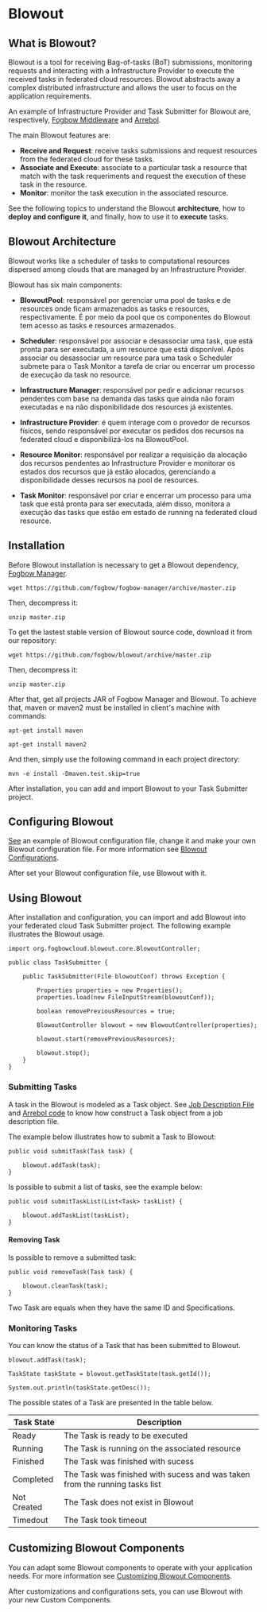 # Blowout

## What is Blowout?
Blowout is a tool for receiving Bag-of-tasks (BoT) submissions, monitoring requests and interacting with a Infrastructure Provider to execute the received tasks in federated cloud resources. Blowout abstracts away a complex distributed infrastructure and allows the user to focus on the application requirements.

An example of Infrastructure Provider and Task Submitter for Blowout are, respectively, [Fogbow Middleware](http://www.fogbowcloud.org/) and [Arrebol](http://arrebol.lsd.ufcg.edu.br/).

The main Blowout features are:
- **Receive and Request**: receive tasks submissions and request resources from the federated cloud for these tasks.
- **Associate and Execute**: associate to a particular task a resource that match with the task requeriments and request the execution of these task in the resource.
- **Monitor**: monitor the task execution in the associated resource.

See the following topics to understand the Blowout **architecture**, how to **deploy and configure it**, and finally, how to use it to **execute** tasks.

## Blowout Architecture
Blowout works like a scheduler of tasks to computational resources dispersed among clouds that are managed by an Infrastructure Provider.

Blowout has six main components:

- **BlowoutPool**: responsável por gerenciar uma pool de tasks e de resources onde ficam armazenados as tasks e resources, respectivamente. É por meio da pool que os componentes do Blowout tem acesso as tasks e resources armazenados.

- **Scheduler**: responsável por associar e desassociar uma task, que está pronta para ser executada, a um resource que está disponível. Após associar ou desassociar um resource para uma task o Scheduler submete para o Task Monitor a tarefa de criar ou encerrar um processo de execução da task no resource.

- **Infrastructure Manager**: responsável por pedir e adicionar recursos pendentes com base na demanda das tasks que ainda não foram executadas e na não disponibilidade dos resources já existentes.

- **Infrastructure Provider**: é quem interage com o provedor de recursos físicos, sendo responsável por executar os pedidos dos recursos na federated cloud e disponibilizá-los na BlowoutPool.

- **Resource Monitor**: responsável por realizar a requisição da alocação dos recursos pendentes ao Infrastructure Provider e monitorar os estados dos recursos que já estão alocados, gerenciando a disponibilidade desses recursos na pool de resources.

- **Task Monitor**: responsável por criar e encerrar um processo para uma task que está pronta para ser executada, além disso, monitora a execução das tasks que estão em estado de running na federated cloud resource.

## Installation
Before Blowout installation is necessary to get a Blowout dependency, [Fogbow Manager](https://github.com/fogbow/fogbow-manager).

	wget https://github.com/fogbow/fogbow-manager/archive/master.zip

Then, decompress it:
	
	unzip master.zip

To get the lastest stable version of Blowout source code, download it from our repository:

    wget https://github.com/fogbow/blowout/archive/master.zip

Then, decompress it:

    unzip master.zip

After that, get all projects JAR of Fogbow Manager and Blowout. To achieve that, maven or maven2 must be installed in client's machine with commands:

	apt-get install maven

	apt-get install maven2

And then, simply use the following command in each project directory:
	
	mvn -e install -Dmaven.test.skip=true

After installation, you can add and import Blowout to your Task Submitter project.


## Configuring Blowout
[See](https://github.com/fogbow/arrebol/blob/master/sched.conf.example) an example of Blowout configuration file, change it and make your own Blowout configuration file. For more information see [Blowout Configurations](https://github.com/fogbow/blowout/blob/readme/CONF.md).

After set your Blowout configuration file, use Blowout with it.


## Using Blowout
After installation and configuration, you can import and add Blowout into your federated cloud Task Submitter project. The following example illustrates the Blowout usage.

	import org.fogbowcloud.blowout.core.BlowoutController;

	public class TaskSubmitter {

		public TaskSubmitter(File blowoutConf) throws Exception {
			
			Properties properties = new Properties();
			properties.load(new FileInputStream(blowoutConf));
			
			boolean removePreviousResources = true;

			BlowoutController blowout = new BlowoutController(properties);

			blowout.start(removePreviousResources);

			blowout.stop();
		}
	}


### Submitting Tasks
A task in the Blowout is modeled as a Task object. See [Job Description File](http://arrebol.lsd.ufcg.edu.br/use-it.html) and [Arrebol code](https://github.com/fogbow/arrebol/tree/master/src/main/java/org/fogbowcloud/app) to know how construct a Task object from a job description file.

The example below illustrates how to submit a Task to Blowout:

	public void submitTask(Task task) {
		
		blowout.addTask(task);
	}

Is possible to submit a list of tasks, see the example below:

	public void submitTaskList(List<Task> taskList) {
		
		blowout.addTaskList(taskList);
	}


#### Removing Task
Is possible to remove a submitted task:

	public void removeTask(Task task) {
		
		blowout.cleanTask(task);
	}

Two Task are equals when they have the same ID and Specifications.

### Monitoring Tasks
You can know the status of a Task that has been submitted to Blowout.

	blowout.addTask(task);

	TaskState taskState = blowout.getTaskState(task.getId());
	
	System.out.println(taskState.getDesc());

The possible states of a Task are presented in the table below.

Task State | Description 
----------- | -----------
Ready | The Task is ready to be executed
Running | The Task is running on the associated resource
Finished | The Task was finished with sucess
Completed | The Task was finished with sucess and was taken from the running tasks list
Not Created | The Task does not exist in Blowout
Timedout | The Task took timeout


## Customizing Blowout Components
You can adapt some Blowout components to operate with your application needs. For more information see [Customizing Blowout Components](https://github.com/fogbow/blowout/blob/readme/CUSTOM.md).

After customizations and configurations sets, you can use Blowout with your new Custom Components.

